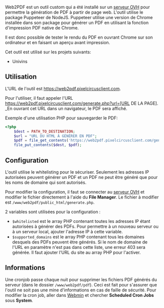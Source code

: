 Web2PDF est un outil custom qui a été installé sur un [serveur OVH](serveur-ovh) pour permettre la génération de PDF à partir de page web. L'outil utilise le package Puppeteer de NodeJS. Puppeteer utilise une version de Chrome installée dans son package pour générer un PDF en utilisant la fonction d'impression PDF native de Chrome.

Il est donc possible de tester le rendu du PDF en ouvrant Chrome sur son ordinateur et en faisant un aperçu avant impression.

Cet outil est utilisé sur les projets suivants:

- Univins

## Utilisation

L'URL de l'outil est https://web2pdf.pixelcircusclient.com.

Pour l'utiliser, il faut appeler l'URL https://web2pdf.pixelcircusclient.com/generate.php?url=[URL DE LA PAGE]. _En ouvrant cet URL dans un navigateur, le PDF sera affiché.

Exemple d'une utilisation PHP pour sauvegarder le PDF:

```php
<?php
    $dest = PATH_TO_DESTINATION;
    $url = "URL DU HTML À GÉNÉRER EN PDF";
    $pdf = file_get_contents('https://web2pdf.pixelcircusclient.com/generate.php?url='.$url);
    file_put_contents($dest, $pdf);
```

## Configuration

L'outil utilise le whitelisting pour le sécuriser. Seulement les adresses IP autorisées peuvent générer un PDF et un PDF ne peut être généré que pour les noms de domaine qui sont autorisés.

Pour modifier la configuration, il faut se connecter au [serveur OVH](serveur-ovh) et modifier le fichier directement à l'aide du **File Manager**. Le fichier à modifier est `/www/web2pdf/public_html/generate.php`.

2 variables sont utilisées pour la configuration :

- `$whitelisted` est le array PHP contenant toutes les adresses IP étant autorisées à générer des PDFs. Pour permettre à un nouveau serveur ou à un serveur local, ajouter l'adresse IP à cette variable.
- `$supported_domains` est le array PHP contenant tous les domaines desquels des PDFs peuvent être générés. Si le nom de domaine de l'URL en paramètre n'est pas dans cette liste, une erreur 403 sera générée. Il faut ajouter l'URL du site au array PHP pour l'activer.

## Informations

Une cronjob passe chaque nuit pour supprimer les fichiers PDF générés du serveur (dans le dossier `/www/web2pdf/pdf`). Ceci est fait pour s'assurer que l'outil ne soit pas une mine d'informations en cas de faille de sécurité. Pour modifier la cron job, aller dans [Webmin](serveur-ovh) et chercher **Scheduled Cron Jobs** sous **System**.